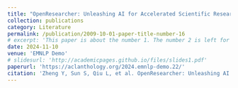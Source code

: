 ```yaml
---
title: "OpenResearcher: Unleashing AI for Accelerated Scientific Research"
collection: publications
category: Literature
permalink: /publication/2009-10-01-paper-title-number-16
# excerpt: 'This paper is about the number 1. The number 2 is left for future work.'
date: 2024-11-10
venue: 'EMNLP Demo'
# slidesurl: 'http://academicpages.github.io/files/slides1.pdf'
paperurl: 'https://aclanthology.org/2024.emnlp-demo.22/'
citation: 'Zheng Y, Sun S, Qiu L, et al. OpenResearcher: Unleashing AI for Accelerated Scientific Research[C]//Proceedings of the 2024 Conference on Empirical Methods in Natural Language Processing: System Demonstrations. 2024: 209-218.'
---
```

